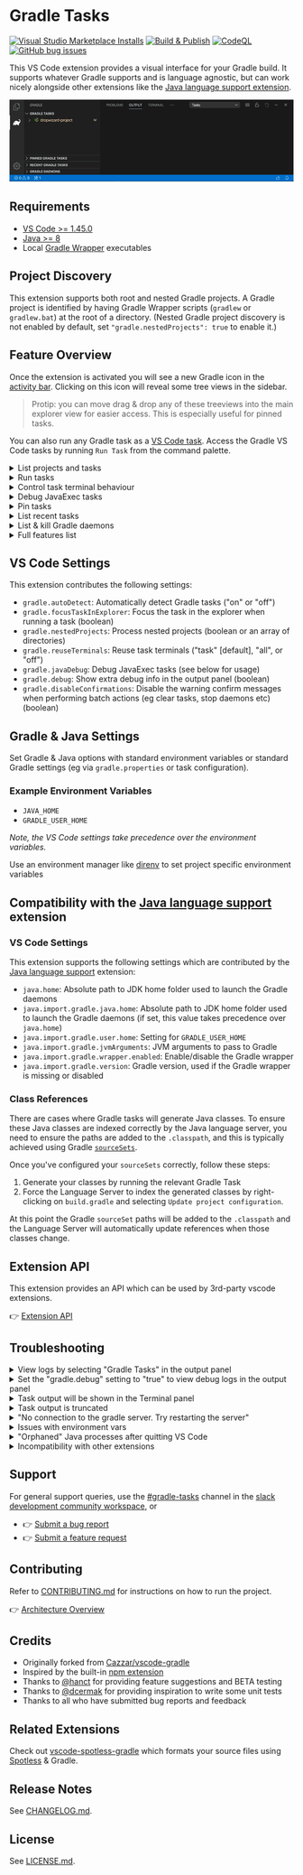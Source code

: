 # Gradle Tasks

[![Visual Studio Marketplace Installs](https://img.shields.io/visual-studio-marketplace/i/richardwillis.vscode-gradle)](https://marketplace.visualstudio.com/items?itemName=richardwillis.vscode-gradle)
[![Build & Publish](https://github.com/badsyntax/vscode-gradle/workflows/Build%20&%20Publish/badge.svg)](https://github.com/badsyntax/vscode-gradle/actions?query=workflow%3A%22Build+%26+Publish%22)
[![CodeQL](https://github.com/badsyntax/vscode-gradle/workflows/CodeQL/badge.svg)](https://github.com/badsyntax/vscode-gradle/actions?query=workflow%3ACodeQL)
[![GitHub bug issues](https://img.shields.io/github/issues/badsyntax/vscode-gradle/bug?label=bug%20reports)](https://github.com/badsyntax/vscode-gradle/issues?q=is%3Aissue+is%3Aopen+label%3Abug)

This VS Code extension provides a visual interface for your Gradle build. It supports whatever Gradle supports and is language agnostic, but can work nicely alongside other extensions like the [Java language support extension](https://github.com/redhat-developer/vscode-java).

![Gradle Tasks Screencast](images/screencast.gif)

## Requirements

- [VS Code >= 1.45.0](https://code.visualstudio.com/download)
- [Java >= 8](https://adoptopenjdk.net/)
- Local [Gradle Wrapper](https://docs.gradle.org/current/userguide/gradle_wrapper.html) executables

## Project Discovery

This extension supports both root and nested Gradle projects. A Gradle project is identified by having Gradle Wrapper scripts (`gradlew` or `gradlew.bat`) at the root of a directory. (Nested Gradle project discovery is not enabled by default, set `"gradle.nestedProjects": true` to enable it.)

## Feature Overview

Once the extension is activated you will see a new Gradle icon in the [activity bar](https://code.visualstudio.com/docs/getstarted/userinterface). Clicking on this icon will reveal some tree views in the sidebar.

> Protip: you can move drag & drop any of these treeviews into the main explorer view for easier access. This is especially useful for pinned tasks.

You can also run any Gradle task as a [VS Code task](https://code.visualstudio.com/docs/editor/tasks). Access the Gradle VS Code tasks by running `Run Task` from the command palette.

<details><summary>List projects and tasks</summary>

A Gradle build can have one or more projects. Projects are listed in a flat list with the root project listed first, and sub-projects listed alphabetically thereafter.

When you expand a project, tasks are listed in a tree, grouped by the task group. You can toggle the display of the tasks by clicking on the `Show Flat List`/`Show Tree` button in the treeview header.

<img src="images/gradle-tasks-view.png" width="350" alt="Gradle Tasks View" />

</details>
<details><summary>Run tasks</summary>

Tasks can be run via:

- `Gradle Tasks`, `Pinned Tasks` or `Recent Tasks` treeviews
- `Run Task` command
- `Run a Gradle Build` command

A running task will be shown with an animated "spinner" icon in the treeviews, along with `Cancel Task` & `Restart Task` buttons. The `Cancel Task` button will gracefully cancel the task. The `Restart Task` button will first cancel the task, then restart it.

<img src="images/task-run.png" width="350" alt="Gradle Tasks Running" />

A task will be run a vscode terminal where you can view the task output.

Send a SIGINT signal (ctrl/cmd + c) in the terminal to gracefully cancel it.

<img src="./images/task-output.png" width="650" alt="Gradle Tasks Output" />

Tasks run via the `Run a Gradle Build` command are not reflected in any of the treeviews. Use this command to specify your own Gradle build arguments, for example to run multiple tasks or to exclude tasks.

<img src="./images/run-build.png" width="650" alt="Run Gradle Build" />

</details>

<details><summary>Control task terminal behaviour</summary>
    
----
    
Use one terminal for each task type (default):

```json
"gradle.reuseTerminals": "task"
```

<img src="./images/reuse-terminals-task.gif" />

----

Use one terminal for all tasks:


```json
"gradle.reuseTerminals": "all"
```

<img src="./images/reuse-terminals-all.gif" />

----

Don't re-use terminals for any tasks. A new terminal will be created for each task run:

```json
"gradle.reuseTerminals": "off"
```

<img src="./images/reuse-terminals-off.gif" />

</details>

<details><summary>Debug JavaExec tasks</summary>

This extension provides an experimental feature to debug [JavaExec](https://docs.gradle.org/current/dsl/org.gradle.api.tasks.JavaExec.html) tasks. Before using this feature you need to install the [Debugger for Java](https://marketplace.visualstudio.com/items?itemName=vscjava.vscode-java-debug) and [Language Support for Java](https://marketplace.visualstudio.com/items?itemName=redhat.java) extensions.

To enable this feature you need to specify which tasks can be debugged within your project `.vscode/settings.json`.

You also need to specify whether you want to clean output cache before debugging, to ensure Gradle doesn't skip any tasks due to output caching (this is most useful when debugging tests).

> Output cache is cleaned by adding a `cleanTaskName` task (eg `cleanTest`) to the build.

Example config:

```json
"gradle.javaDebug": {
    "tasks": [
        "run",
        "test",
        "subproject:customJavaExecTask"
    ],
    "clean": true
}
```

You should now see a `debug` command next to the `run` command in the Gradle Tasks view. The `debug` command will start the Gradle task with [jdwp](https://docs.oracle.com/en/java/javase/11/docs/specs/jpda/conninv.html#oracle-vm-invocation-options) `jvmArgs` and start the vscode Java debugger.

![Debug Screencast](images/debug-screencast.gif?1)

</details>
<details><summary>Pin tasks</summary>

As there could be many tasks in a Gradle project, it can be useful to pin commonly used tasks. Pinned tasks will be shown in a seperate view. Pin a task by accessing the task context menu (by right-clicking a task). You can also pin a task with specific arguments.

<img src="./images/pin-task.png" width="350" alt="Pin a Gradle Task" />

To remove a pinned a task, access the task context menu and select `Remove Pinned Task`, or clear all pinned tasks by clicking on the `Clear Pinned Tasks` button in the treeview header.

<img src="./images/remove-pinned-task.png" width="350" alt="Remove a pinned Gradle Task" />

</details>
<details><summary>List recent tasks</summary>

Recently run Gradle tasks are listed in a seperate treeview. This can be useful to see a history of tasks and to easily access the associated task terminals.

The number shown next to the task is the amount of times the task has been run. Click on the `Show Terminal` button next to a task to view the most recent terminal for that task. Click on the `Close Terminal/s` button to close the terminal/s for that task.

Click on the `Clear Recent Tasks` button in the treeview header to remove all recent tasks from the list, or click on the `Close All Terminals` button to close all task terminals.

<img src="./images/recent-tasks.png" width="350" alt="Recent Tasks" />

</details>
<details><summary>List & kill Gradle daemons</summary>

Gradle daemon processes are listed by their process ID in a seperate treeview and can have the following states: `IDLE`, `BUSY`, `STOPPED`, `STOPPING`, `CANCELED`.

Stop individual daemons by clicking on the `Stop Daemon` button next to the listed daemon.

Stop all daemons by clicking on the `Stop Daemons` button in the treeview header.

<img src="./images/gradle-daemons.png" width="350" alt="Recent Tasks" />

After stopping a daemon, it will remain in the `STOPPED` state for a while, but the underlying process won't exist. This is the default Gradle behaviour.

Most of the time there should be no reason to stop a daemon. View more info on the [Gradle Daemon](https://docs.gradle.org/current/userguide/gradle_daemon.html) from the Gradle website.

The extension uses the Gradle wrapper to list daemons, and is quite a slow process. If the daemon view is not useful for you, you can simply collapse the view, or disable it completely.

</details>
<details><summary>Full features list</summary>

- List Gradle Tasks & Projects
- Run [Gradle tasks](https://gradle.org/) as [VS Code tasks](https://code.visualstudio.com/docs/editor/tasks)
- Supports massive Gradle projects (eg with 10000+ tasks)
- Uses the [Gradle Tooling API](https://docs.gradle.org/current/userguide/third_party_integration.html#embedding) to discover and run Gradle tasks
- Uses a long running gRPC server which provides good performance
- Supports Kotlin & Groovy build files
- Supports [multi-project builds](https://docs.gradle.org/current/userguide/multi_project_builds.html)
- Supports [multi-root workspaces](https://code.visualstudio.com/docs/editor/multi-root-workspaces)
- Supports nested projects (enabled via setting)
- Show flat or nested tasks in the explorer
- Gracefully cancel a running task
- Debug JavaExec tasks
- Run/debug a task with arguments (supports both build & task args, eg `gradle tasks --all --info`)
- Pin tasks
- List recent tasks
- List & stop daemons
- Reports Gradle dist download progress

</details>

## VS Code Settings

This extension contributes the following settings:

- `gradle.autoDetect`: Automatically detect Gradle tasks ("on" or "off")
- `gradle.focusTaskInExplorer`: Focus the task in the explorer when running a task (boolean)
- `gradle.nestedProjects`: Process nested projects (boolean or an array of directories)
- `gradle.reuseTerminals`: Reuse task terminals ("task" [default], "all", or "off")
- `gradle.javaDebug`: Debug JavaExec tasks (see below for usage)
- `gradle.debug`: Show extra debug info in the output panel (boolean)
- `gradle.disableConfirmations`: Disable the warning confirm messages when performing batch actions (eg clear tasks, stop daemons etc) (boolean)

## Gradle & Java Settings

Set Gradle & Java options with standard environment variables or standard Gradle settings (eg via `gradle.properties` or task configuration).

### Example Environment Variables

- `JAVA_HOME`
- `GRADLE_USER_HOME`

_Note, the VS Code settings take precedence over the environment variables._

Use an environment manager like [direnv](https://direnv.net/) to set project specific environment variables

</details>

## Compatibility with the [Java language support](https://github.com/redhat-developer/vscode-java) extension

### VS Code Settings

This extension supports the following settings which are contributed by the [Java language support](https://github.com/redhat-developer/vscode-java) extension:

- `java.home`: Absolute path to JDK home folder used to launch the Gradle daemons
- `java.import.gradle.java.home`: Absolute path to JDK home folder used to launch the Gradle daemons (if set, this value takes precedence over `java.home`)
- `java.import.gradle.user.home`: Setting for `GRADLE_USER_HOME`
- `java.import.gradle.jvmArguments`: JVM arguments to pass to Gradle
- `java.import.gradle.wrapper.enabled`: Enable/disable the Gradle wrapper
- `java.import.gradle.version`: Gradle version, used if the Gradle wrapper is missing or disabled

### Class References

There are cases where Gradle tasks will generate Java classes. To ensure these Java classes are indexed correctly by the Java language server, you need to ensure the paths are added to the `.classpath`, and this is typically achieved using Gradle [`sourceSets`](https://docs.gradle.org/current/dsl/org.gradle.api.tasks.SourceSet.html).

Once you've configured your `sourceSets` correctly, follow these steps:

1. Generate your classes by running the relevant Gradle Task
2. Force the Language Server to index the generated classes by right-clicking on `build.gradle` and selecting `Update project configuration`.

At this point the Gradle `sourceSet` paths will be added to the `.classpath` and the Language Server will automatically update references when those classes change.

## Extension API

This extension provides an API which can be used by 3rd-party vscode extensions.

👉 [Extension API](./API.md)

## Troubleshooting

<details><summary>View logs by selecting "Gradle Tasks" in the output panel</summary>

<img src="./images/output.png" width="800" alt="Gradle extension output" />

</details>

<details><summary>Set the "gradle.debug" setting to "true" to view debug logs in the output panel</summary>

<img src="./images/debug-output.png" width="800" alt="Gradle extension debug output" />

</details>

<details><summary>Task output will be shown in the Terminal panel</summary>

<img src="./images/task-output.png" width="800" alt="Gradle task output" />

</details>

<details><summary>Task output is truncated</summary>

The integrated terminal has a limited buffer size and will not show the full output for tasks that generate a large output. Increase the terminal buffer size in your settings, for example:

```json
{
  "terminal.integrated.scrollback": 5000
}
```

</details>

<details><summary>"No connection to the gradle server. Try restarting the server"</summary>

<img src="./images/no-connection.png" width="500" />

This error means the Gradle Task server has stopped, or there was an error starting it. Click on "Restart Server" to restart it.

If you continue to get this error, view the task error messages by selecting "Gradle Tasks" in the output panel.

The task server is started using a [shell script](https://gist.github.com/badsyntax/d71d38b1700325f31c19912ac3428042) generated by [CreateStartScripts](https://docs.gradle.org/current/dsl/org.gradle.jvm.application.tasks.CreateStartScripts.html). The script uses `#!/usr/bin/env sh` and is as portable as the Gradle wrapper script. If there are any problems executing the start script then it's likely an issue either with your `PATH`, or Java is not installed.

### PATH problems

The following error demonstrates a typical issue with your `PATH`:

```shell
env: sh: No such file or directory
The terminal process terminated with exit code: 127
```

Use the following task to debug your shell environment within vscode:

```json
{
  "version": "2.0.0",
  "tasks": [
    {
      "label": "Print task shell info",
      "type": "shell",
      "command": "echo \"Path: $PATH \nShell: $SHELL\"",
      "problemMatcher": []
    }
  ]
}
```

#### Fixing your `$PATH`

Check your dotfiles (eg `~/.bash_profile`, `~/.bashrc`, `~/.zshrc`) and fix any broken `PATH` exports. See `Issues with environment vars` below for more information.

### Java path problems

You might see an error like:

```shell
ERROR: JAVA_HOME is not set and no 'java' command could be found in your PATH.
```

The start script [should find](https://gist.github.com/badsyntax/d71d38b1700325f31c19912ac3428042#file-gradle-tasks-server-sh-L85-L105) the path to Java in the usual locations. If you get this error it suggests an issues with your `$PATH` or you simply haven't installed Java. Run the Gradle wrapper script (eg `./gradlew tasks`) to debug further, or see `Issues with environment vars` below for more information.

### Shell environment

Another potential problem is that the `PATH` or `JAVA_HOME` environment vars have been defined within `.bashrc`. See `Issues with environment vars` below for more information.

</details>

<details><summary>Issues with environment vars</summary>

_(The following is only relevant for MacOS & Linux.)_

The Gradle Server is launched inside a non-interactive non-login shell, which loads the profile script (not the rc script). This means the shell will not load, for example, `~/.bashrc`. If you've defined `PATH` or other environment variables within `~/.bashrc`, they will not be available for the server startup script and not be available to Gradle.

Generally, environment settings should be defined in in `~/.bash_profile`, but as a workaround, you can load `~/.bashrc` from within `~/.bash_profile`for example:

```sh
if [ -r ~/.bashrc ]; then
  source ~/.bashrc
fi
```

</details>

<details><summary>"Orphaned" Java processes after quitting VS Code</summary>

You might notice some Java processes are not closed after existing VS Code. These processes are the Gradle Daemons that Gradle spawns. This is the default behaviour of Gradle.

You'll have `N` processes per Gradle version. Eventually Gradle will shut them down. Read more about the [Gradle Daemon](https://docs.gradle.org/current/userguide/gradle_daemon.html).

</details>

<details><summary>Incompatibility with other extensions</summary>

This extension is incompatible with the following extensions:

- [spmeesseman.vscode-taskexplorer](https://marketplace.visualstudio.com/items?itemName=spmeesseman.vscode-taskexplorer)

The reason for the incompatibility is due to the extensions providing the same tasks types (`gradle`) with different task definitions.

</details>

## Support

For general support queries, use the [#gradle-tasks](https://vscode-dev-community.slack.com/archives/C011NUFTHLM) channel in the [slack development community workspace](https://aka.ms/vscode-dev-community), or

- 👉 [Submit a bug report](https://github.com/badsyntax/vscode-gradle/issues/new?assignees=badsyntax&labels=bug&template=bug_report.md&title=)
- 👉 [Submit a feature request](https://github.com/badsyntax/vscode-gradle/issues/new?assignees=badsyntax&labels=enhancement&template=feature_request.md&title=)

## Contributing

Refer to [CONTRIBUTING.md](./CONTRIBUTING.md) for instructions on how to run the project.

👉 [Architecture Overview](./ARCHITECTURE.md)

## Credits

- Originally forked from [Cazzar/vscode-gradle](https://github.com/Cazzar/vscode-gradle)
- Inspired by the built-in [npm extension](https://github.com/microsoft/vscode/tree/master/extensions/npm)
- Thanks to [@hanct](https://github.com/hanct) for providing feature suggestions and BETA testing
- Thanks to [@dcermak](https://github.com/dcermak) for providing inspiration to write some unit tests
- Thanks to all who have submitted bug reports and feedback

## Related Extensions

Check out [vscode-spotless-gradle](https://marketplace.visualstudio.com/items?itemName=richardwillis.vscode-spotless-gradle) which formats your source files using [Spotless](https://github.com/diffplug/spotless) & Gradle.

## Release Notes

See [CHANGELOG.md](./CHANGELOG.md).

## License

See [LICENSE.md](./LICENSE.md).

